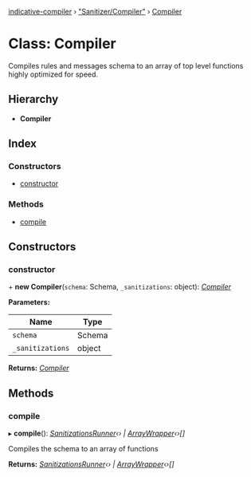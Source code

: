 [indicative-compiler](../README.md) › ["Sanitizer/Compiler"](../modules/_sanitizer_compiler_.md) › [Compiler](_sanitizer_compiler_.compiler.md)

# Class: Compiler

Compiles rules and messages schema to an array of top level
functions highly optimized for speed.

## Hierarchy

* **Compiler**

## Index

### Constructors

* [constructor](_sanitizer_compiler_.compiler.md#constructor)

### Methods

* [compile](_sanitizer_compiler_.compiler.md#compile)

## Constructors

###  constructor

\+ **new Compiler**(`schema`: Schema, `_sanitizations`: object): *[Compiler](_sanitizer_compiler_.compiler.md)*

**Parameters:**

Name | Type |
------ | ------ |
`schema` | Schema |
`_sanitizations` | object |

**Returns:** *[Compiler](_sanitizer_compiler_.compiler.md)*

## Methods

###  compile

▸ **compile**(): *[SanitizationsRunner](compiler_sanitizer.sanitizationsrunner.md)‹› | [ArrayWrapper](compiler_sanitizer.arraywrapper.md)‹›[]*

Compiles the schema to an array of functions

**Returns:** *[SanitizationsRunner](compiler_sanitizer.sanitizationsrunner.md)‹› | [ArrayWrapper](compiler_sanitizer.arraywrapper.md)‹›[]*
